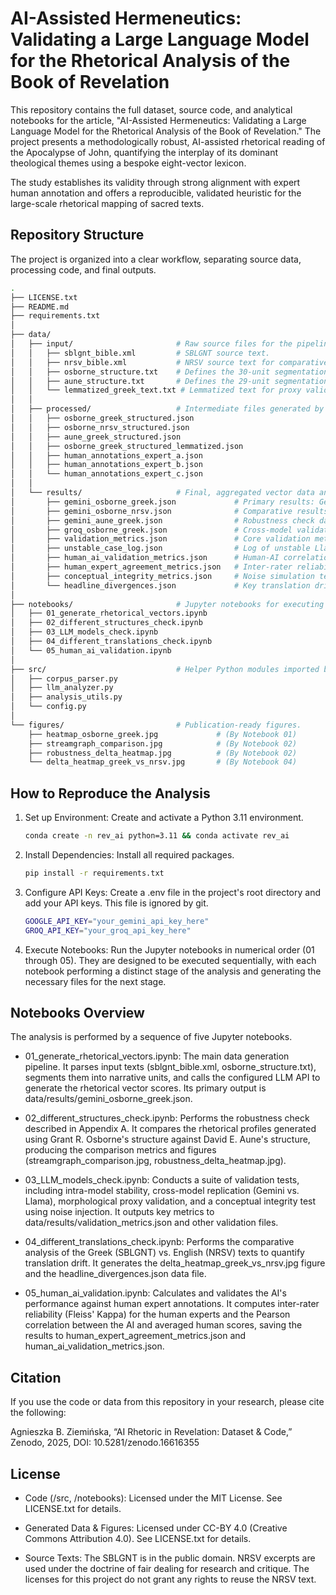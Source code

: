 AI-Assisted Hermeneutics: Validating a Large Language Model for the Rhetorical Analysis of the Book of Revelation
================================================================================

This repository contains the full dataset, source code, and analytical notebooks for the article, "AI-Assisted Hermeneutics: Validating a Large Language Model for the Rhetorical Analysis of the Book of Revelation." The project presents a methodologically robust, AI-assisted rhetorical reading of the Apocalypse of John, quantifying the interplay of its dominant theological themes using a bespoke eight-vector lexicon.

The study establishes its validity through strong alignment with expert human annotation and offers a reproducible, validated heuristic for the large-scale rhetorical mapping of sacred texts.


Repository Structure
--------------------

The project is organized into a clear workflow, separating source data, processing code, and final outputs.

```bash
.
├── LICENSE.txt
├── README.md
├── requirements.txt
│
├── data/
│   ├── input/                       # Raw source files for the pipeline.
│   │   ├── sblgnt_bible.xml         # SBLGNT source text.
│   │   ├── nrsv_bible.xml           # NRSV source text for comparative analysis.
│   │   ├── osborne_structure.txt    # Defines the 30-unit segmentation.
│   │   ├── aune_structure.txt       # Defines the 29-unit segmentation for robustness check.
│   │   └── lemmatized_greek_text.txt # Lemmatized text for proxy validation.
│   │
│   ├── processed/                   # Intermediate files generated by the notebooks.
│   │   ├── osborne_greek_structured.json
│   │   ├── osborne_nrsv_structured.json
│   │   ├── aune_greek_structured.json
│   │   ├── osborne_greek_structured_lemmatized.json
│   │   ├── human_annotations_expert_a.json
│   │   ├── human_annotations_expert_b.json
│   │   └── human_annotations_expert_c.json
│   │
│   └── results/                     # Final, aggregated vector data and metrics.
│       ├── gemini_osborne_greek.json             # Primary results: Gemini on Greek. (By Notebook 01)
│       ├── gemini_osborne_nrsv.json              # Comparative results: Gemini on NRSV. (By Notebook 01)
│       ├── gemini_aune_greek.json                # Robustness check data: Gemini on Aune. (By Notebook 02)
│       ├── groq_osborne_greek.json               # Cross-model validation data: Llama on Greek. (By Notebook 03)
│       ├── validation_metrics.json               # Core validation metrics (stability, cross-model). (By Notebook 03)
│       ├── unstable_case_log.json                # Log of unstable Llama units. (By Notebook 03)
│       ├── human_ai_validation_metrics.json      # Human-AI correlation metrics. (By Notebook 05)
│       ├── human_expert_agreement_metrics.json   # Inter-rater reliability metrics. (By Notebook 05)
│       ├── conceptual_integrity_metrics.json     # Noise simulation test results. (By Notebook 03)
│       └── headline_divergences.json             # Key translation drift results. (By Notebook 04)
│
├── notebooks/                       # Jupyter notebooks for executing the analysis.
│   ├── 01_generate_rhetorical_vectors.ipynb
│   ├── 02_different_structures_check.ipynb
│   ├── 03_LLM_models_check.ipynb
│   ├── 04_different_translations_check.ipynb
│   └── 05_human_ai_validation.ipynb
│
├── src/                             # Helper Python modules imported by the notebooks.
│   ├── corpus_parser.py
│   ├── llm_analyzer.py
│   ├── analysis_utils.py
│   └── config.py
│
└── figures/                         # Publication-ready figures.
    ├── heatmap_osborne_greek.jpg             # (By Notebook 01)
    ├── streamgraph_comparison.jpg            # (By Notebook 02)
    ├── robustness_delta_heatmap.jpg          # (By Notebook 02)
    └── delta_heatmap_greek_vs_nrsv.jpg       # (By Notebook 04)
```

How to Reproduce the Analysis
-----------------------------

1. Set up Environment: Create and activate a Python 3.11 environment.

   ```bash
   conda create -n rev_ai python=3.11 && conda activate rev_ai
   ```

2. Install Dependencies: Install all required packages.
   ```bash
   pip install -r requirements.txt
   ```

4. Configure API Keys: Create a .env file in the project's root directory and add your API keys. This file is ignored by git.
   ```bash
   GOOGLE_API_KEY="your_gemini_api_key_here"
   GROQ_API_KEY="your_groq_api_key_here"
   ```
5. Execute Notebooks: Run the Jupyter notebooks in numerical order (01 through 05). They are designed to be executed sequentially, with each notebook performing a distinct stage of the analysis and generating the necessary files for the next stage.


Notebooks Overview
------------------

The analysis is performed by a sequence of five Jupyter notebooks.

* 01_generate_rhetorical_vectors.ipynb: The main data generation pipeline. It parses input texts (sblgnt_bible.xml, osborne_structure.txt), segments them into narrative units, and calls the configured LLM API to generate the rhetorical vector scores. Its primary output is data/results/gemini_osborne_greek.json.

* 02_different_structures_check.ipynb: Performs the robustness check described in Appendix A. It compares the rhetorical profiles generated using Grant R. Osborne's structure against David E. Aune's structure, producing the comparison metrics and figures (streamgraph_comparison.jpg, robustness_delta_heatmap.jpg).

* 03_LLM_models_check.ipynb: Conducts a suite of validation tests, including intra-model stability, cross-model replication (Gemini vs. Llama), morphological proxy validation, and a conceptual integrity test using noise injection. It outputs key metrics to data/results/validation_metrics.json and other validation files.

* 04_different_translations_check.ipynb: Performs the comparative analysis of the Greek (SBLGNT) vs. English (NRSV) texts to quantify translation drift. It generates the delta_heatmap_greek_vs_nrsv.jpg figure and the headline_divergences.json data file.

* 05_human_ai_validation.ipynb: Calculates and validates the AI's performance against human expert annotations. It computes inter-rater reliability (Fleiss' Kappa) for the human experts and the Pearson correlation between the AI and averaged human scores, saving the results to human_expert_agreement_metrics.json and human_ai_validation_metrics.json.


Citation
--------

If you use the code or data from this repository in your research, please cite the following:

   Agnieszka B. Ziemińska, “AI Rhetoric in Revelation: Dataset & Code,” Zenodo, 2025, DOI: 10.5281/zenodo.16616355


License
-------

* Code (/src, /notebooks): Licensed under the MIT License. See LICENSE.txt for details.

* Generated Data & Figures: Licensed under CC-BY 4.0 (Creative Commons Attribution 4.0). See LICENSE.txt for details.

* Source Texts: The SBLGNT is in the public domain. NRSV excerpts are used under the doctrine of fair dealing for research and critique. The licenses for this project do not grant any rights to reuse the NRSV text.
